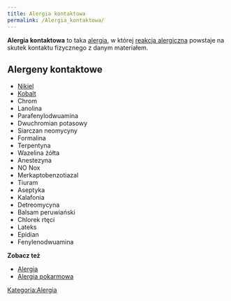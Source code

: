 ```yaml
---
title: Alergia kontaktowa
permalink: /Alergia_kontaktowa/
---
```


**Alergia kontaktowa** to taka [alergia](/atopedia/Alergia "wikilink"), w której [reakcja alergiczna](/atopedia/Reakcja_alergiczna "wikilink") powstaje na skutek kontaktu fizycznego z danym materiałem.

Alergeny kontaktowe
-------------------

-   [Nikiel](/atopedia/Nikiel "wikilink")
-   [Kobalt](/atopedia/Kobalt "wikilink")
-   Chrom
-   Lanolina
-   Parafenylodwuamina
-   Dwuchromian potasowy
-   Siarczan neomycyny
-   Formalina
-   Terpentyna
-   Wazelina żółta
-   Anestezyna
-   NO Nox
-   Merkaptobenzotiazal
-   Tiuram
-   Aseptyka
-   Kalafonia
-   Detreomycyna
-   Balsam peruwiański
-   Chlorek rtęci
-   Lateks
-   Epidian
-   Fenylenodwuamina

**Zobacz też**

-   [Alergia](/atopedia/Alergia "wikilink")
-   [Alergia pokarmowa](/atopedia/Alergia_pokarmowa "wikilink")

[Kategoria:Alergia](/atopedia/Kategoria:Alergia "wikilink")
